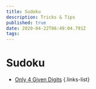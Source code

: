 ```yaml
---
title: Sudoku
description: Tricks & Tips
published: true
date: 2020-04-22T06:49:04.791Z
tags: 
---
```


# Sudoku
- [Only 4 Given Digits](/hobby/sudoku/only4)
{.links-list}